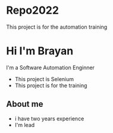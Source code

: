 # Repo2022
This project is for the automation training
# Hi I'm Brayan
I'm a Software Automation Enginner

- This project is Selenium
- This project is for the training

## About me
- i have two years experience
- I'm lead
